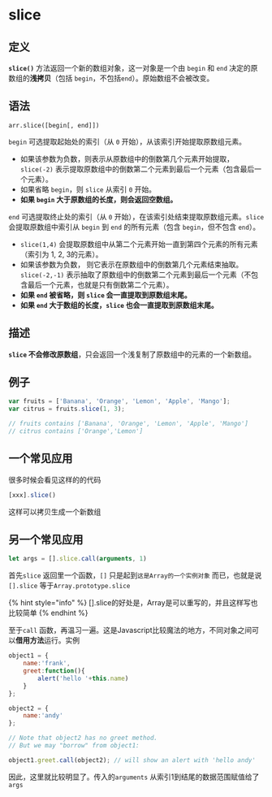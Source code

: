 # slice

## 定义

**`slice()`** 方法返回一个新的数组对象，这一对象是一个由 `begin` 和 `end` 决定的原数组的**浅拷贝**（包括 `begin`，不包括`end`）。原始数组不会被改变。

## 语法

```text
arr.slice([begin[, end]])
```

`begin` 可选提取起始处的索引（从 `0` 开始），从该索引开始提取原数组元素。

* 如果该参数为负数，则表示从原数组中的倒数第几个元素开始提取，`slice(-2)` 表示提取原数组中的倒数第二个元素到最后一个元素（包含最后一个元素）。
* 如果省略 `begin`，则 `slice` 从索引 `0` 开始。
* **如果 `begin` 大于原数组的长度，则会返回空数组。**

`end` 可选提取终止处的索引（从 `0` 开始），在该索引处结束提取原数组元素。`slice` 会提取原数组中索引从 `begin` 到 `end` 的所有元素（包含 `begin`，但不包含 `end`）。

* `slice(1,4)` 会提取原数组中从第二个元素开始一直到第四个元素的所有元素 （索引为 1, 2, 3的元素）。
* 如果该参数为负数， 则它表示在原数组中的倒数第几个元素结束抽取。 `slice(-2,-1)` 表示抽取了原数组中的倒数第二个元素到最后一个元素（不包含最后一个元素，也就是只有倒数第二个元素）。
* **如果 `end` 被省略，则 `slice` 会一直提取到原数组末尾。**
* **如果 `end` 大于数组的长度，`slice` 也会一直提取到原数组末尾。**

## 描述

**`slice` 不会修改原数组**，只会返回一个浅复制了原数组中的元素的一个新数组。

## 例子

```javascript
var fruits = ['Banana', 'Orange', 'Lemon', 'Apple', 'Mango'];
var citrus = fruits.slice(1, 3);

// fruits contains ['Banana', 'Orange', 'Lemon', 'Apple', 'Mango']
// citrus contains ['Orange','Lemon']
```

## 一个常见应用

很多时候会看见这样的的代码

```javascript
[xxx].slice()
```

这样可以拷贝生成一个新数组

## 另一个常见应用

```javascript
let args = [].slice.call(arguments, 1)
```

首先`slice` 返回里一个函数，`[]` 只是起到`这是Array的一个实例对象` 而已，也就是说`[].slice` 等于`Array.prototype.slice` 

{% hint style="info" %}
\[\].slice的好处是，Array是可以重写的，并且这样写也比较简单
{% endhint %}

至于`call` 函数，再温习一遍。这是Javascript比较魔法的地方，不同对象之间可以**借用方法**运行。实例

```javascript
object1 = {
    name:'frank',
    greet:function(){
        alert('hello '+this.name)
    }
};

object2 = {
    name:'andy'
};

// Note that object2 has no greet method.
// But we may "borrow" from object1:

object1.greet.call(object2); // will show an alert with 'hello andy'
```

因此，这里就比较明显了。传入的`arguments` 从索引1到结尾的数据范围赋值给了`args` 


